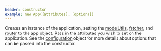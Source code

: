 ```yaml
---
header: constructor
example: new App([attributes], [options])
---
```


Creates an instance of the application, setting the [modelUtils](/model-utils), [fetcher](/fetcher), and [router](/router) to the app object.  Pass in the attributes you wish to set on the application.  See the [configuration](#config) object for more details about options that can be passed into the constructor.
